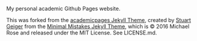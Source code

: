 My personal academic Github Pages website.

This was forked from the [academicpages Jekyll Theme](https://github.com/academicpages/academicpages.github.io), created by [Stuart Geiger](https://github.com/staeiou) from the [Minimal Mistakes Jekyll Theme](https://mmistakes.github.io/minimal-mistakes/), which is © 2016 Michael Rose and released under the MIT License. See LICENSE.md.